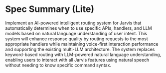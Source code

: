 # Spec Summary (Lite)

Implement an AI-powered intelligent routing system for Jarvis that automatically determines when to use specific APIs, handlers, and LLM models based on natural language understanding of user intent. This system will enhance response quality by routing requests to the most appropriate handlers while maintaining voice-first interaction performance and supporting the existing multi-LLM architecture. The system replaces keyword-based routing with LLM-powered natural language understanding, enabling users to interact with all Jarvis features using natural speech without needing to know specific command syntax.
